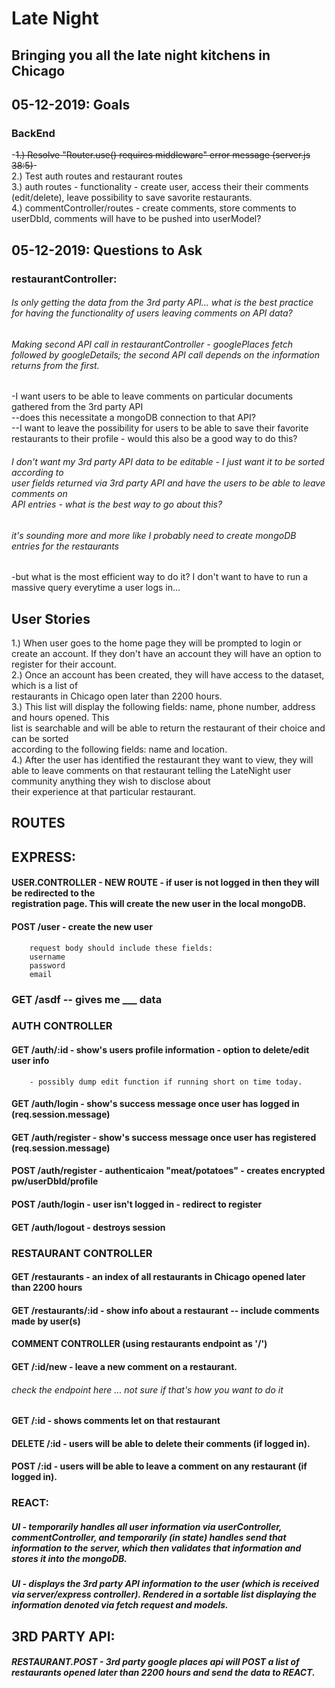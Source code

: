 #  Late Night
## Bringing you all the late night kitchens in Chicago

## 05-12-2019: Goals

### BackEnd

-~~1.) Resolve "Router.use() requires middleware" error message (server.js 38:5)~~-<br/>
2.) Test auth routes and restaurant routes<br/>
3.) auth routes - functionality - create user, access their their comments (edit/delete), leave possibility to save savorite restaurants.<br/>
4.) commentController/routes - create comments, store comments to userDbId, comments will have to be pushed into userModel?<br/>

## 05-12-2019: Questions to Ask
### restaurantController:

###### Is only getting the data from the 3rd party API... what is the best practice for having the functionality of users leaving comments on API data?

###### Making second API call in restaurantController - googlePlaces fetch followed by googleDetails; the second API call depends on the information returns from the first.

-I want users to be able to leave comments on particular documents gathered from the 3rd party API <br/>
--does this necessitate a mongoDB connection to that API?<br/>
--I want to leave the possibility for users to be able to save their favorite restaurants to their profile - would this also be a good way to do this?<br/>

###### I don't want my 3rd party API data to be editable - I just want it to be sorted according to <br/>user fields returned via 3rd party API and have the users to be able to leave comments on <br/>API entries - what is the best way to go about this?

###### it's sounding more and more like I probably need to create mongoDB entries for the restaurants<br/>
-but what is the most efficient way to do it?  I don't want to have to run a massive query everytime a user logs in...<br/>

## User Stories

1.) When user goes to the home page they will be prompted to login or create an account.  If 
	they don't have an account they will have an option to register for their account.<br/>
2.) Once an account has been created, they will have access to the dataset, which is a list of<br/>
	restaurants in Chicago open later than 2200 hours.<br/>
3.) This list will display the following fields: name, phone number, address and hours opened. This<br/> list is searchable and will be able to return the restaurant of their choice and can be sorted<br/> according to the following fields: name and location.<br/>
4.) After the user has identified the restaurant they want to view, they will able to leave comments on that restaurant telling the LateNight user community anything they wish to disclose about<br/> their experience at that particular restaurant.<br/>

## ROUTES

## EXPRESS:

 #### USER.CONTROLLER - NEW ROUTE - if user is not logged in then they will be redirected to the<br/> registration page.  This will create the new user in the local mongoDB.<br/>

 #### POST /user - create the new user
 		request body should include these fields:
 		username
 		password
 		email


### GET /asdf -- gives me ___ data

### AUTH CONTROLLER

#### GET /auth/:id - show's users profile information - option to delete/edit user info
		- possibly dump edit function if running short on time today.

#### GET /auth/login - show's success message once user has logged in (req.session.message)

#### GET /auth/register - show's success message once user has registered (req.session.message)

#### POST /auth/register - authenticaion "meat/potatoes" - creates encrypted pw/userDbId/profile

#### POST /auth/login - user isn't logged in - redirect to register

#### GET /auth/logout - destroys session


### RESTAURANT CONTROLLER

#### GET /restaurants - an index of all restaurants in Chicago opened later than 2200 hours

#### GET /restaurants/:id - show info about a restaurant -- include comments made by user(s)

#### COMMENT CONTROLLER (using restaurants endpoint as '/')

#### GET /:id/new - leave a new comment on a restaurant.

###### check the endpoint here ... not sure if that's how you want to do it

#### GET /:id - shows comments let on that restaurant

#### DELETE /:id - users will be able to delete their comments (if logged in).

#### POST /:id - users will be able to leave a comment on any restaurant (if logged in).



### REACT:

##### UI - temporarily handles all user information via userController, commentController, and temporarily (in state) handles send that information to the server, which then validates that information and stores it into the mongoDB.

##### UI - displays the 3rd party API information to the user (which is received via server/express controller). Rendered in a sortable list displaying the information denoted via fetch request and models.

## 3RD PARTY API:

##### RESTAURANT.POST - 3rd party google places api will POST a list of restaurants opened later than 2200 hours and send the data to REACT.










<!-- googleAPI_key:  AIzaSyCbQ8Y7CHZUWrnEGUCqC8fNR4Kw1dfk5AE -->
